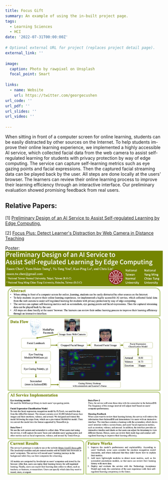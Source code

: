 ```yaml
---
title: Focus Gift
summary: An example of using the in-built project page.
tags:
  - Learning Sciences
  - HCI
date: '2022-07-31T00:00:00Z'

# Optional external URL for project (replaces project detail page).
external_link: ''

image:
  caption: Photo by rawpixel on Unsplash
  focal_point: Smart

links:
  - name: Website
    url: https://twitter.com/georgecushen
url_code: ''
url_pdf: ''
url_slides: ''
url_video: ''

---
```


When sitting in front of a computer screen for online learning, students can be easily distracted by other sources on the Internet. To help students im-prove their online learning experience, we implemented a highly accessible AI service, which collected facial data from the web camera to assist self-regulated learning for students with privacy protection by way of edge computing. The service can capture self-learning metrics such as eye gazing points and facial expressions. Then the captured facial streaming data can be played back by the user. All steps are done locally at the users' browser. The learners can review their online learning process to improve their learning efficiency through an interactive interface. Our preliminary evaluation showed promising feedback from real users.


## Relative Papers:
[1] [Preliminary Design of an AI Service to Assist Self-regulated Learning by Edge Computing.](https://link.springer.com/chapter/10.1007/978-3-031-11647-6_119)

[2] [Focus Plus: Detect Learner's Distraction by Web Camera in Distance Teaching](https://arxiv.org/abs/2210.04400)

Poster:
![](AIED2022_Poster.png)
